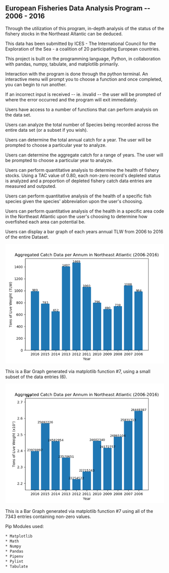   ## European Fisheries Data Analysis Program -- 2006 - 2016

  Through the utilization of this program, in-depth analysis of the status of the fishery stocks in the Northeast Altantic can be deduced.
  
  This data has been submitted by ICES - The International Council for the Exploration of the Sea - a coalition of 20 participating European countries. 

  This project is built on the programming language, Python, in collaboration with pandas, numpy, tabulate, and matplotlib primarily.

  Interaction with the program is done through the python terminal. An interactive menu will prompt you to choose a function and once completed, you can begin to run another. 

  If an incorrect input is received -- ie. invalid -- the user will be prompted of where the error occurred and the program will exit immediately. 
  
  Users have access to a number of functions that can perform analysis on the data set.

  Users can analyze the total number of Species being recorded across the entire data set (or a subset if you wish).
  
  Users can determine the total annual catch for a year. The user will be prompted to choose a particular year to analyze.

  Users can determine the aggregate catch for a range of years. The user will be prompted to choose a particular year to analyze.

  Users can perform quantitative analysis to determine the health of fishery stocks. Using a TAC value of 0.80, each non-zero record's depleted status is analyzed and a proportion of depleted fishery catch data entries are measured and outputed.

  Users can perform quantitative analysis of the health of a specific fish species given the species' abbreviation upon the user's choosing.

  Users can perform quantitative analysis of the health in a specific area code in the Northeast Atlantic upon the user's choosing to determine how overfished each area can potential be.

  Users can display a bar graph of each years annual TLW from 2006 to 2016 of the entire Dataset.

  ![Bar Graph](./BarGraphSubset.png)

  This is a Bar Graph generated via matplotlib function #7, using a small subset of the data entries (6).

  ![Bar Graph](./BarGraphAllEntries.png)

  This is a Bar Graph generated via matplotlib function #7 using all of the 7343 entries containing non-zero values.

  Pip Modules used:

    * Matplotlib
    * Math
    * Numpy
    * Pandas
    * Pipenv
    * Pylint
    * Tabulate

